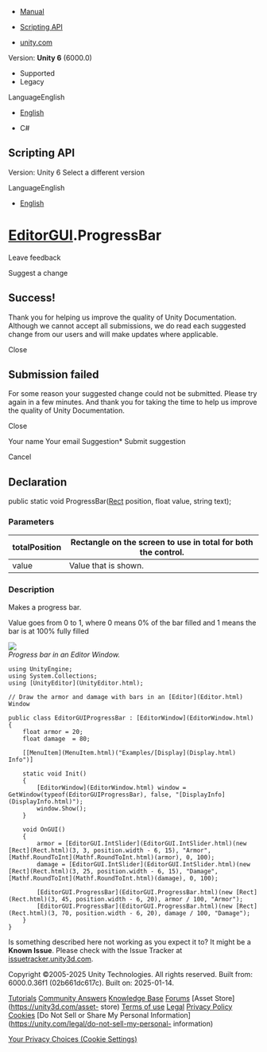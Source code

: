 [ ]()

  * [Manual](../Manual/index.html)
  * [Scripting API](../ScriptReference/index.html)

  * [unity.com](https://unity.com/)

Version: **Unity 6** (6000.0)

  * Supported
  * Legacy

LanguageEnglish

  * [English]()

  * C#

[ ](https://docs.unity3d.com)

## Scripting API

Version: Unity 6 Select a different version

LanguageEnglish

  * [English]()

#  [EditorGUI](EditorGUI.html).ProgressBar

Leave feedback

Suggest a change

## Success!

Thank you for helping us improve the quality of Unity Documentation. Although
we cannot accept all submissions, we do read each suggested change from our
users and will make updates where applicable.

Close

## Submission failed

For some reason your suggested change could not be submitted. Please <a>try
again</a> in a few minutes. And thank you for taking the time to help us
improve the quality of Unity Documentation.

Close

Your name Your email Suggestion* Submit suggestion

Cancel

[ ]()

## Declaration

public static void ProgressBar([Rect](Rect.html) position, float value, string
text);

### Parameters

totalPosition | Rectangle on the screen to use in total for both the control.  
---|---  
value | Value that is shown.  
  
### Description

Makes a progress bar.

Value goes from 0 to 1, where 0 means 0% of the bar filled and 1 means the bar
is at 100% fully filled  
  
![](../StaticFiles/ScriptRefImages/EditorGUIProgressBar.png)  
_Progress bar in an Editor Window._

    
    
    using UnityEngine;
    using System.Collections;
    using [UnityEditor](UnityEditor.html);  
      
    // Draw the armor and damage with bars in an [Editor](Editor.html) Window  
      
    public class EditorGUIProgressBar : [EditorWindow](EditorWindow.html)
    {
        float armor = 20;
        float damage  = 80;  
      
        [[MenuItem](MenuItem.html)("Examples/[Display](Display.html) Info")]  
      
        static void Init()
        {
            [EditorWindow](EditorWindow.html) window = GetWindow(typeof(EditorGUIProgressBar), false, "[DisplayInfo](DisplayInfo.html)");
            window.Show();
        }  
      
        void OnGUI()
        {
            armor = [EditorGUI.IntSlider](EditorGUI.IntSlider.html)(new [Rect](Rect.html)(3, 3, position.width - 6, 15), "Armor", [Mathf.RoundToInt](Mathf.RoundToInt.html)(armor), 0, 100);
            damage = [EditorGUI.IntSlider](EditorGUI.IntSlider.html)(new [Rect](Rect.html)(3, 25, position.width - 6, 15), "Damage", [Mathf.RoundToInt](Mathf.RoundToInt.html)(damage), 0, 100);  
      
            [EditorGUI.ProgressBar](EditorGUI.ProgressBar.html)(new [Rect](Rect.html)(3, 45, position.width - 6, 20), armor / 100, "Armor");
            [EditorGUI.ProgressBar](EditorGUI.ProgressBar.html)(new [Rect](Rect.html)(3, 70, position.width - 6, 20), damage / 100, "Damage");
        }
    }
    

Is something described here not working as you expect it to? It might be a
**Known Issue**. Please check with the Issue Tracker at
[issuetracker.unity3d.com](https://issuetracker.unity3d.com).

Copyright ©2005-2025 Unity Technologies. All rights reserved. Built from:
6000.0.36f1 (02b661dc617c). Built on: 2025-01-14.

[Tutorials](https://unity3d.com/learn) [Community
Answers](https://answers.unity3d.com) [Knowledge
Base](https://support.unity3d.com/hc/en-us)
[Forums](https://forum.unity3d.com) [Asset Store](https://unity3d.com/asset-
store) [Terms of use](https://docs.unity3d.com/Manual/TermsOfUse.html)
[Legal](https://unity.com/legal) [Privacy
Policy](https://unity.com/legal/privacy-policy)
[Cookies](https://unity.com/legal/cookie-policy) [Do Not Sell or Share My
Personal Information](https://unity.com/legal/do-not-sell-my-personal-
information)

[Your Privacy Choices (Cookie Settings)](javascript:void\(0\);)

